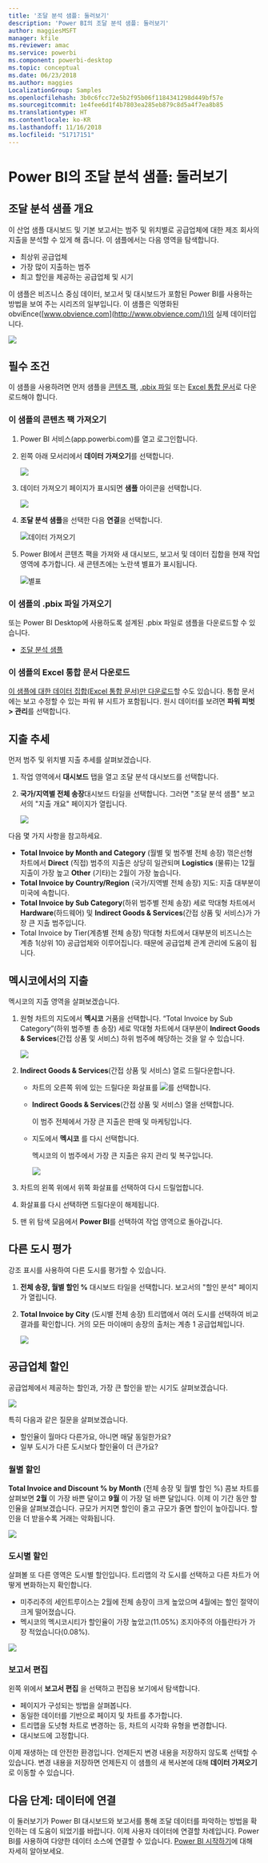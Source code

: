 ```yaml
---
title: '조달 분석 샘플: 둘러보기'
description: 'Power BI의 조달 분석 샘플: 둘러보기'
author: maggiesMSFT
manager: kfile
ms.reviewer: amac
ms.service: powerbi
ms.component: powerbi-desktop
ms.topic: conceptual
ms.date: 06/23/2018
ms.author: maggies
LocalizationGroup: Samples
ms.openlocfilehash: 3b0c6fcc72e5b2f95b06f1184341298d449bf57e
ms.sourcegitcommit: 1e4fee6d1f4b7803ea285eb879c8d5a4f7ea8b85
ms.translationtype: HT
ms.contentlocale: ko-KR
ms.lasthandoff: 11/16/2018
ms.locfileid: "51717151"
---
```

# <a name="procurement-analysis-sample-for-power-bi-take-a-tour"></a>Power BI의 조달 분석 샘플: 둘러보기

## <a name="overview-of-the-procurement-analysis-sample"></a>조달 분석 샘플 개요
이 산업 샘플 대시보드 및 기본 보고서는 범주 및 위치별로 공급업체에 대한 제조 회사의 지출을 분석할 수 있게 해 줍니다. 이 샘플에서는 다음 영역을 탐색합니다.

* 최상위 공급업체
* 가장 많이 지출하는 범주
* 최고 할인을 제공하는 공급업체 및 시기

이 샘플은 비즈니스 중심 데이터, 보고서 및 대시보드가 포함된 Power BI를 사용하는 방법을 보여 주는 시리즈의 일부입니다. 이 샘플은 익명화된 obviEnce([www.obvience.com](http://www.obvience.com/))의 실제 데이터입니다.

![](media/sample-procurement/procurement1.png)

## <a name="prerequisites"></a>필수 조건

 이 샘플을 사용하려면 먼저 샘플을 [콘텐츠 팩](https://docs.microsoft.com/power-bi/sample-procurement#get-the-content-pack-for-this-sample), [.pbix 파일](http://download.microsoft.com/download/D/5/3/D5390069-F723-413B-8D27-5888500516EB/Procurement%20Analysis%20Sample%20PBIX.pbix) 또는 [Excel 통합 문서](http://go.microsoft.com/fwlink/?LinkId=529784)로 다운로드해야 합니다.

### <a name="get-the-content-pack-for-this-sample"></a>이 샘플의 콘텐츠 팩 가져오기

1. Power BI 서비스(app.powerbi.com)를 열고 로그인합니다.
2. 왼쪽 아래 모서리에서 **데이터 가져오기**를 선택합니다.
   
    ![](media/sample-datasets/power-bi-get-data.png)
3. 데이터 가져오기 페이지가 표시되면 **샘플** 아이콘을 선택합니다.
   
   ![](media/sample-datasets/power-bi-samples-icon.png)
4. **조달 분석 샘플**을 선택한 다음 **연결**을 선택합니다.  
  
   ![데이터 가져오기](media/sample-procurement/procurement1a.png)
   
5. Power BI에서 콘텐츠 팩을 가져와 새 대시보드, 보고서 및 데이터 집합을 현재 작업 영역에 추가합니다. 새 콘텐츠에는 노란색 별표가 표시됩니다. 
   
   ![별표](media/sample-procurement/procurement1b.png)
  
### <a name="get-the-pbix-file-for-this-sample"></a>이 샘플의 .pbix 파일 가져오기

또는 Power BI Desktop에 사용하도록 설계된 .pbix 파일로 샘플을 다운로드할 수 있습니다. 

 * [조달 분석 샘플](http://download.microsoft.com/download/D/5/3/D5390069-F723-413B-8D27-5888500516EB/Procurement%20Analysis%20Sample%20PBIX.pbix)

### <a name="get-the-excel-workbook-for-this-sample"></a>이 샘플의 Excel 통합 문서 다운로드
[이 샘플에 대한 데이터 집합(Excel 통합 문서)만 다운로드](http://go.microsoft.com/fwlink/?LinkId=529784)할 수도 있습니다. 통합 문서에는 보고 수정할 수 있는 파워 뷰 시트가 포함됩니다. 원시 데이터를 보려면 **파워 피벗 > 관리**를 선택합니다.


## <a name="spending-trends"></a>지출 추세
먼저 범주 및 위치별 지출 추세를 살펴보겠습니다.  

1. 작업 영역에서 **대시보드** 탭을 열고 조달 분석 대시보드를 선택합니다.
2. **국가/지역별 전체 송장**대시보드 타일을 선택합니다. 그러면 "조달 분석 샘플" 보고서의 "지출 개요" 페이지가 열립니다.

    ![](media/sample-procurement/procurement2.png)

다음 몇 가지 사항을 참고하세요.

* **Total Invoice by Month and Category** (월별 및 범주별 전체 송장) 꺾은선형 차트에서 **Direct** (직접) 범주의 지출은 상당히 일관되며 **Logistics** (물류)는 12월 지출이 가장 높고 **Other** (기타)는 2월이 가장 높습니다.
* **Total Invoice by Country/Region** (국가/지역별 전체 송장) 지도: 지출 대부분이 미국에 속합니다.
* **Total Invoice by Sub Category**(하위 범주별 전체 송장) 세로 막대형 차트에서 **Hardware**(하드웨어) 및 **Indirect Goods & Services**(간접 상품 및 서비스)가 가장 큰 지출 범주입니다.
* Total Invoice by Tier(계층별 전체 송장) 막대형 차트에서 대부분의 비즈니스는 계층 1(상위 10) 공급업체와 이루어집니다. 때문에 공급업체 관계 관리에 도움이 됩니다.

## <a name="spending-in-mexico"></a>멕시코에서의 지출
멕시코의 지출 영역을 살펴보겠습니다.

1. 원형 차트의 지도에서 **멕시코** 거품을 선택합니다. “Total Invoice by Sub Category”(하위 범주별 총 송장) 세로 막대형 차트에서 대부분이 **Indirect Goods & Services**(간접 상품 및 서비스) 하위 범주에 해당하는 것을 알 수 있습니다.

   ![](media/sample-procurement/pbi_procsample_spendmexico.png)
2. **Indirect Goods & Services**(간접 상품 및 서비스) 열로 드릴다운합니다.

   * 차트의 오른쪽 위에 있는 드릴다운 화살표를 ![](media/sample-procurement/pbi_drilldown_icon.png)를 선택합니다.
   * **Indirect Goods & Services**(간접 상품 및 서비스) 열을 선택합니다.

      이 범주 전체에서 가장 큰 지출은 판매 및 마케팅입니다.
   * 지도에서 **멕시코** 를 다시 선택합니다.

      멕시코의 이 범주에서 가장 큰 지출은 유지 관리 및 복구입니다.

      ![](media/sample-procurement/pbi_procsample_drill_mexico.png)
3. 차트의 왼쪽 위에서 위쪽 화살표를 선택하여 다시 드릴업합니다.
4. 화살표를 다시 선택하면 드릴다운이 해제됩니다.  
5. 맨 위 탐색 모음에서 **Power BI**를 선택하여 작업 영역으로 돌아갑니다.

## <a name="evaluate-different-cities"></a>다른 도시 평가
강조 표시를 사용하여 다른 도시를 평가할 수 있습니다.

1. **전체 송장, 월별 할인 %** 대시보드 타일을 선택합니다. 보고서의 "할인 분석" 페이지가 열립니다.
2. **Total Invoice by City** (도시별 전체 송장) 트리맵에서 여러 도시를 선택하여 비교 결과를 확인합니다. 거의 모든 마이애미 송장의 출처는 계층 1 공급업체입니다.

   ![](media/sample-procurement/pbi_procsample_miamitreemap2.png)

## <a name="vendor-discounts"></a>공급업체 할인
공급업체에서 제공하는 할인과, 가장 큰 할인을 받는 시기도 살펴보겠습니다.

![](media/sample-procurement/procurement4.png)

특히 다음과 같은 질문을 살펴보겠습니다.

* 할인율이 월마다 다른가요, 아니면 매달 동일한가요?
* 일부 도시가 다른 도시보다 할인율이 더 큰가요?

### <a name="discount-by-month"></a>월별 할인
**Total Invoice and Discount % by Month** (전체 송장 및 월별 할인 %) 콤보 차트를 살펴보면 **2월** 이 가장 바쁜 달이고 **9월** 이 가장 덜 바쁜 달입니다. 이제 이 기간 동안 할인율을 살펴보겠습니다.
규모가 커지면 할인이 줄고 규모가 줄면 할인이 높아집니다. 할인을 더 받을수록 거래는 악화됩니다.

![](media/sample-procurement/procurement5.png)

### <a name="discount-by-city"></a>도시별 할인
살펴볼 또 다른 영역은 도시별 할인입니다. 트리맵의 각 도시를 선택하고 다른 차트가 어떻게 변화하는지 확인합니다.

* 미주리주의 세인트루이스는 2월에 전체 송장이 크게 높았으며 4월에는 할인 절약이 크게 떨어졌습니다.
* 멕시코의 멕시코시티가 할인율이 가장 높았고(11.05%) 조지아주의 아틀란타가 가장 적었습니다(0.08%).

![](media/sample-procurement/procurement6.png)

### <a name="edit-the-report"></a>보고서 편집
왼쪽 위에서 **보고서 편집** 을 선택하고 편집용 보기에서 탐색합니다.

* 페이지가 구성되는 방법을 살펴봅니다.
* 동일한 데이터를 기반으로 페이지 및 차트를 추가합니다.
* 트리맵을 도넛형 차트로 변경하는 등, 차트의 시각화 유형을 변경합니다.
* 대시보드에 고정합니다.

이제 재생하는 데 안전한 환경입니다. 언제든지 변경 내용을 저장하지 않도록 선택할 수 있습니다. 변경 내용을 저장하면 언제든지 이 샘플의 새 복사본에 대해 **데이터 가져오기** 로 이동할 수 있습니다.

## <a name="next-steps-connect-to-your-data"></a>다음 단계: 데이터에 연결
이 둘러보기가 Power BI 대시보드와 보고서를 통해 조달 데이터를 파악하는 방법을 확인하는 데 도움이 되었기를 바랍니다. 이제 사용자 데이터에 연결할 차례입니다. Power BI를 사용하여 다양한 데이터 소스에 연결할 수 있습니다. [Power BI 시작하기](service-get-started.md)에 대해 자세히 알아보세요.
